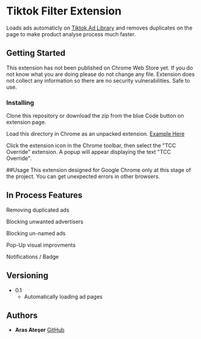 # Tiktok Filter Extension

Loads ads automaticly on [Tiktok Ad Library](https://library.tiktok.com/ads) and removes duplicates on the page to make product analyse process much faster.

## Getting Started

This extension has not been published on Chrome Web Store yet. If you do not know what you are doing please do not change any file. Extension does not collect any information so there are no security vulnerabilities. Safe to use.

### Installing

Clone this repository or download the zip from the blue Code button on extension page.

Load this directory in Chrome as an unpacked extension. [Example Here](https://developer.chrome.com/docs/extensions/get-started/tutorial/hello-world#load-unpacked)

Click the extension icon in the Chrome toolbar, then select the "TCC Override" extension. A popup will appear displaying the text "TCC Override".

##Usage
This extension designed for Google Chrome only at this stage of the project. You can get unexpected errors in other browsers.

## In Process Features

Removing duplicated ads

Blocking unwanted advertisers

Blocking un-named ads

Pop-Up visual improvments

Notifications / Badge


## Versioning

* 0.1
    * Automatically loading ad pages

## Authors

  - **Aras Ateşer**
    [GitHub](https://github.com/arasateser)
